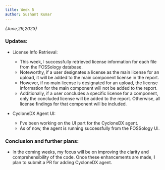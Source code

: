```yaml
---
title: Week 5
author: Sushant Kumar
---
```

<!--
SPDX-License-Identifier: CC-BY-SA-4.0

SPDX-FileCopyrightText: 2023 Sushant Kumar <sushantmishra02102002@gmail.com>
-->

*(June,29,2023)*

### Updates:

- License Info Retrieval:
  - This week, I successfully retrieved license information for each file from
    the FOSSology database.
  - Noteworthy, if a user designates a license as the main license for an
    upload, it will be added to the main component license in the report.
  - However, if no main license is designated for an upload, the license
    information for the main component will not be added to the report.
  - Additionally, if a user concludes a specific license for a component, only
    the concluded license will be added to the report. Otherwise, all license
    findings for that component will be included.

- CycloneDX Agent UI:
  - I've been working on the UI part for the CycloneDX agent.
  - As of now, the agent is running successfully from the FOSSology UI.

### Conclusion and further plans:

- In the coming weeks, my focus will be on improving the clarity and
  comprehensibility of the code. Once these enhancements are made, I plan to
  submit a PR for adding CycloneDX agent.
